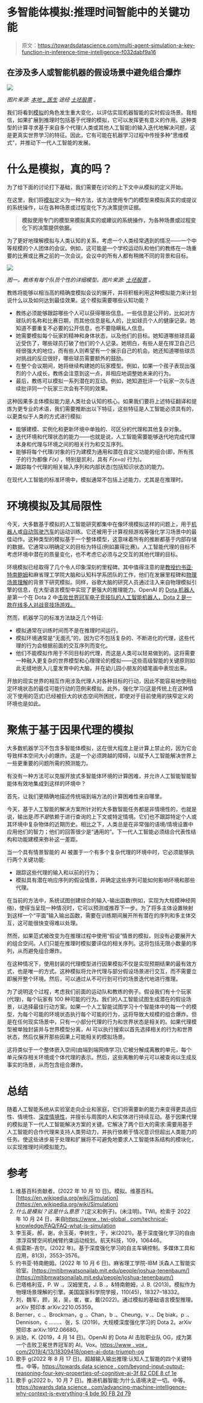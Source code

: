 # 多智能体模拟:推理时间智能中的关键功能

> 原文：<https://towardsdatascience.com/multi-agent-simulation-a-key-function-in-inference-time-intelligence-f032dabf9a16>

## **在涉及多人或智能机器的假设场景中避免组合爆炸**

![](img/415284a4c488967097eb8479ca6de297.png)

*图片来源:* [*本地 _ 医生*](https://stock.adobe.com/contributor/208604266/local-doctor?load_type=author&prev_url=detail) *途经* [*土坯股票*](https://stock.adobe.com/) *。*

我们将看到[模拟](https://en.wikipedia.org/wiki/Simulation)的角色发生重大变化，以评估实现机器智能的实时假设场景。我相信，如果扩展到推理时包括基于代理的模拟，它可以发挥更有意义的作用。这种类型的计算寻求基于来自多个代理(人类或其他人工智能)的输入迭代地解决问题，这是更真实世界学习的特征。因此，它有可能在机器学习过程中传授多种“思维模式”，并推动下一代人工智能的发展。

# **什么是模拟，真的吗？**

为了给下面的讨论打下基础，我们需要在讨论的上下文中从模拟的定义开始。

在这里，我们将[模拟](https://www.twi-global.com/technical-knowledge/faqs/faq-what-is-simulation)定义为一种方法，该方法使用专门的模型来模拟真实的或提议的系统操作，以在各种场景或过程变化下为决策提供证据。

> **模拟使用专门的模型来模拟真实的或建议的系统操作，为各种场景或过程变化下的决策提供依据。**

为了更好地理解模拟与人类认知的关系，考虑一个人类经常遇到的情况——一个中等规模的个人团体的会议。例如，这可能是一个学校运动队和他们的教练在一场重要的比赛或比赛之前的一次会议。会议中的所有人都有稍微不同的背景和目标。

![](img/e9d42eb1dd5518f3e78abfd4191ae446.png)

*图一。教练有每个队员个性的详细模型。图片来源:* [*土坯股票*](https://stock.adobe.com/contributor/201048989/luckybusiness?load_type=author&prev_url=detail) *。*

教练将能够以相当高的精确度模拟会议的展开，并将积极利用这种模拟能力来计划说什么以及如何达到最佳效果。这个模拟需要哪些认知功能？

*   教练必须能够跟踪哪些个人可以获得哪些信息。一些信息是公开的，比如对方球队的名称和比赛日期，而其他信息是私人的，比如球员个人的健康记录。她知道不要重复不必要的公开信息，也不要隐瞒私人信息。
*   她需要模拟每个玩家的精神和身体状态，以及他们的目标。她知道哪些球员最近受伤了，哪些球员打破了他们的个人记录。她明白，有些人是在捍卫自己已经很强大的地位，而有些人则希望有一个展示自己的机会。她还知道哪些球员对挑战的反应很好，哪些球员需要额外的鼓励。
*   在整个会议期间，她将继续构建她的玩家模型。例如，如果一个孩子表现出强烈的个人成长，教练会注意到这一点，并相应地调整她未来的行为。
*   最后，教练可以模拟一系列潜在的互动。例如，她知道批评一个玩家一次与连续批评同一个玩家三次会有不同的效果。

这种因果多主体模拟能力是人类社会认知的核心。如果我们要将上述特征翻译和提炼为更专业的术语，我们需要推断出以下特征，这些特征是人工智能必须具有的，以更类似于人类的方式进行模拟:

*   能够建模、实例化和更新环境中单独的、可区分的代理和其他复杂对象。
*   迭代环境和代理状态的能力——也就是说，人工智能需要能够迭代地完成代理本身和代理与环境之间的相关行为和交互序列。
*   能够将每个代理/对象的行为建模为通用和潜在自定义功能的组合(即，所有孩子的行为都像 *F(x)* ，特别是凯利，具有 *F(x=a)* 行为)。
*   跟踪每个代理的相关输入序列和内部状态(包括知识状态)的能力。

在现代人工智能的标准环境中，模拟通常不包括上述能力，尤其是在推理时。

# **环境模拟及其局限性**

今天，大多数基于模拟的人工智能研究都集中在像环境模拟这样的问题上，用于[机器人](https://www.sciencedirect.com/science/article/pii/S1270963820311287)或[自动驾驶汽车](https://link.springer.com/article/10.1007/s11042-021-11437-3)的运动训练。它还被用于计算视频游戏等强化学习场景中的最佳动作。这种类型的模拟基于一个整体模型，这意味着所有的推断都基于内部存储的数据。它通常以明确定义的目标为特征(例如赢得比赛)。人工智能代理的目标不考虑环境中潜在的质量变化，也不考虑它必须与之交互的其他代理的目标。

环境模拟已经取得了几个令人印象深刻的里程碑。其中值得注意的是[教授约书亚·特南鲍姆](https://mitibmwatsonailab.mit.edu/people/joshua-tenenbaum/)和麻省理工学院大脑和认知科学系团队的工作，他们在发展里程碑和[物理场景理解](https://www.pnas.org/doi/epdf/10.1073/pnas.1306572110)的背景下研究模拟。同样，谷歌大脑的研究人员通过注入来自物理模拟引擎的信息，在大型语言模型中实现了更强大的推理能力。OpenAI 的 [Dota 机器人](https://cdn.openai.com/dota-2.pdf)是第一个在 Dota 2 中[击败世界冠军电子竞技队的人工智能机器人，Dota 2 是一款在线多人对战竞技场游戏。](https://www.vox.com/2019/4/13/18309418/open-ai-dota-triumph-og)

然而，机器学习的标准方法缺乏几个特征:

*   模拟通常在训练时间而不是在推理时间运行。
*   模拟环境通常是“无面孔”的，因为它不包括复杂的、不断进化的代理，这些代理的行为会根据前面的交互序列而变化。
*   他们不能模拟作用于不同目标的代理，而这是人类可以轻易做到的。这将需要一种融入更复杂的世界模型和心理理论的模拟——这些高级智能的关键原则如此无缝地嵌入儿童发育中的大脑，并在幼儿园小朋友的蜡笔画中表现出来。

开放的现实世界的相互作用涉及代理人对各种目标的行动，因此不能容易地使用给定环境状态的最佳可能行动的范例来模拟。此外，强化学习(这是传统上在这种情况下使用的范式)已经被巨大的状态空间所困扰，即使对于目前使用的狭窄定义的环境也是如此。

# 聚焦于基于因果代理的模拟

大多数机器学习不包含多智能体模拟，这在很大程度上是计算上禁止的，因为它会导致样本空间大小的爆炸。这是一个必须跨越的障碍，以赋予人工智能解决世界上一些更重要的问题所需的预测能力。

有没有一种方法可以克服开放式多智能体环境的计算困难，并允许人工智能智能智能体有效地集成到这样的环境中？

首先，让我们更精确地描述传统端到端方法的计算困难性来自哪里。

今天，基于人工智能的解决方案所针对的大多数智能任务都是非情境性的，也就是说，输出是*而不是*依赖于进行查询的上下文或特定情境。它们也不跟踪特定个人或其环境中复杂物体的近期历史。相比之下，人类总是在非常强的语境/情境设置中应用他们的智力；他们的回答很少是“通用的”。下一代人工智能必须结合代表性结构和功能建模来弥补这一差距。

当一个具有情景智能的 AI 被置于一个有多个复杂代理的环境中时，它必须能够执行两个关键功能:

*   跟踪这些代理的输入和以前的行为；
*   模拟具有潜在响应序列的假设情景，并确定这些序列可能如何影响环境和那些代理。

在当前的方法中，系统试图创建综合的输入-输出函数(例如，实现为大规模神经网络)，使得当呈现一种情况时，它可以预测或推荐下一步。为了将多主体设置映射到这样一个“平面”输入输出函数，需要在训练期间展开所有潜在的序列和多主体交互，这可能很快变得难以处理。

然而，如果范式被改变为在推理过程中使用“假设”情景的模拟，则没有必要展开大的组合空间。人们只能在推理时模拟要评估的相关序列。这将包括无限小数量的序列，从而避免组合爆炸。

在这种情况下，使用封装的代理模型进行因果模拟不仅是实现预期结果的最有效方式，也是唯一的方式。这种模拟将允许代理与部分假设场景进行交互，而不需要立即展开整个环境。然后，可以通过从不可行到可行的场景迭代地进行推理。

为了说明这个过程，考虑我们前面的运动队和教练的例子。假设我们有十个玩家(代理)，每个玩家有 100 种可能的行为。我们的人工智能试图生成潜在的假设场景，以选择最佳行动方案。如果一个人工智能试图学习十个智能体中的每一个的模型，为每个可能的环境状态执行每个可能的行为，这将导致大规模的组合爆炸。但是在任何现实场景中，只有一小部分代理的行为和世界状态是相关的。如果代理模型被单独封装并与世界模型分离，AI 可以执行搜索以首先选择相关的行为和世界状态，然后仅展开那些因果上可能相关的模拟场景。

这将类似于一个整体嵌入空间(由端到端网络学习),它被分解成离散的单元，每个单元保存相关环境或个体代理的表示。然后，这些离散的单元可以被查询以生成反事实的场景，从而包含组合爆炸。

# **总结**

随着人工智能系统从实验室走向企业和家庭，它们将需要新的能力来变得更具适应性、情境性、[深度情境性](/advancing-machine-intelligence-why-context-is-everything-4bde90fb2d79)，并擅长与周围的人和实体进行持续互动。基于因果代理的模拟是下一代人工智能解决方案的关键。它解决了两个巨大的需求:需要用基于人工智能的合作代理来支持人类劳动力，并执行依赖于情况意识但超出人类能力的任务。使这些进步易于处理和扩展将不可避免地要求人工智能体系结构的模块化，以实现推理时间模拟能力。

# 参考

1.  维基百科贡献者。(2022 年 10 月 10 日)。模拟。维基百科。[https://en.wikipedia.org/wiki/Simulation](https://en.wikipedia.org/wiki/Simulation)
2.  *什么是模拟？这是什么意思？*(定义和例子)。(未注明)。TWI。检索于 2022 年 10 月 24 日，来自[https://www . twi-global . com/technical-knowledge/FAQ/FAQ-what-is-simulation](https://www.twi-global.com/technical-knowledge/faqs/faq-what-is-simulation)
3.  李玉英，郝，谢，佘玉英，李树生，于，米(2021)。基于深度强化学习的自由漂浮双臂空间机械臂约束运动规划。航天科技，109，106446。
4.  佩雷斯-吉尔。(2022 年)。基于深度强化学习的自主车辆控制。多媒体工具和应用，81(3)，3553–3576。
5.  约书亚·特南鲍姆。(2022 年 10 月 6 日)。麻省理工学院-IBM 沃森人工智能实验室。[https://mitibmwatsonailab.mit.edu/people/joshua-tenenbaum/](https://mitibmwatsonailab.mit.edu/people/joshua-tenenbaum/)
6.  巴塔格利亚，P. W .，汉姆里克，J. B .，&特南鲍姆，J. B. (2013)。模拟作为物理场景理解的引擎。美国国家科学院学报，110(45)，18327–18332。
7.  刘，魏军，顾，吴，吴，崔，崔，戴(2022)。通过模拟的基础语言模型推理。arXiv 预印本 arXiv:2210.05359。
8.  Berner，c .、Brockman，g .、Chan，b .、Cheung，v .、Dę biak，p .、Dennison，c .……、张，S. (2019)。大规模深度强化学习的 Dota 2。arXiv 预印本 arXiv:1912.06680。
9.  派珀，K. (2019，4 月 14 日)。OpenAI 的 Dota AI 击败职业队 OG，成为第一个击败卫冕世界冠军的 AI。Vox。[https://www . vox . com/2019/4/13/18309418/open-ai-dota-triumph-og](https://www.vox.com/2019/4/13/18309418/open-ai-dota-triumph-og)
10.  歌手 g(2022 年 8 月 17 日)。超越输入输出推理:认知人工智能的四个关键特性。中等。[https://towards data science . com/beyond-input-output-reasoning-four-key-properties-of-cognitive-ai-3f 82 CDE 8 cf 1e](/beyond-input-output-reasoning-four-key-properties-of-cognitive-ai-3f82cde8cf1e)
11.  歌手 g(2022 b，10 月 7 日)。推进机器智能:为什么语境决定一切。中等。[https://towards data science . com/advancing-machine-intelligence-why-context-is-everything-4 bde 90 FB 2d 79](/advancing-machine-intelligence-why-context-is-everything-4bde90fb2d79)